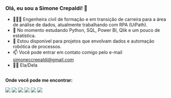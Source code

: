 ### Olá, eu sou a Simone Crepaldi! 👋

- 👩🏻‍💻 Engenheira civil de formação e em transição de carreira para a área de análise de dados, atualmente trabalhando com RPA (UiPath).
- 🌱 No momento estudando Python, SQL, Power BI, Qlik e um pouco de estatística.
- 👯 Estou disponível para projetos que envolvam dados e automação robótica de processos.
- 📫 Você pode entrar em contato comigo pelo e-mail simoneccrepaldi@gmail.com
- 👩🏻 Ela/Dela
##
**Onde você pode me encontrar:**

<div align="left">
 <a href = "mailto:simoneccrepaldi@gmail.com"><img src="https://img.shields.io/badge/Gmail-D14836?style=for-the-badge&logo=gmail&logoColor=white" target="_blank"></a>
 <a href="https://www.linkedin.com/in/simonecrepaldi" target="_blank"><img src="https://img.shields.io/badge/-LinkedIn-%230077B5?style=for-the-badge&logo=linkedin&logoColor=white" target="_blank"></a> 
 <a href="https://medium.com/@sccrepaldi" target="_blank"><img src="https://img.shields.io/badge/Medium-12100E?style=for-the-badge&logo=medium&logoColor=white" target="_blank"></a> 
 <a href="https://www.twitter.com/smncrstn" target="_blank"><img src="https://img.shields.io/badge/Twitter-1DA1F2?style=for-the-badge&logo=twitter&logoColor=white" target="_blank"></a> 
 <a href="https://www.instagram.com/smncrstn/" target="_blank"><img src="https://img.shields.io/badge/Instagram-E4405F?style=for-the-badge&logo=instagram&logoColor=white" target="_blank"></a> 
 <a href="https://www.goodreads.com/user/show/27216201-simoninja" target="_blank"><img src="https://img.shields.io/badge/Goodreads-372213?style=for-the-badge&logo=goodreads&logoColor=white" target="_blank"></a> 
</div>
